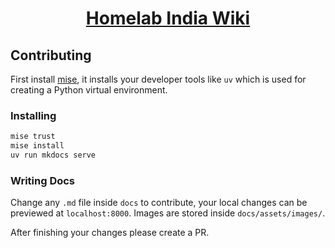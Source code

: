 <h1 align="center"><a href="https://wiki.homelabindia.org">Homelab India Wiki</a></h1>

## Contributing

First install [mise](https://mise.jdx.dev/installing-mise.html), it installs
your developer tools like `uv` which is used for creating a Python virtual
environment.

### Installing

```bash
mise trust
mise install
uv run mkdocs serve
```

### Writing Docs

Change any `.md` file inside `docs` to contribute, your local changes can be
previewed at `localhost:8000`. Images are stored inside `docs/assets/images/`.


After finishing your changes please create a PR.


